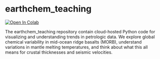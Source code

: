 # earthchem_teaching

<a href="https://colab.research.google.com/github/sarahshi/earthchem-teaching/blob/main/SERC_MORB_colab.ipynb" target="_parent"><img src="https://colab.research.google.com/assets/colab-badge.svg" alt="Open In Colab"/></a>

The earthchem_teaching repository contain cloud-hosted Python code for visualizing and understanding trends in petrologic data. We explore global chemical variability in mid-ocean ridge basalts (MORB), understand variations in mantle melting temperatures, and think about what this all means for crustal thicknesses and seismic velocities. 